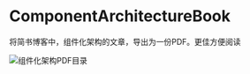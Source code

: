# ComponentArchitectureBook
将简书博客中，组件化架构的文章，导出为一份PDF。更佳方便阅读



![组件化架构PDF目录](https://github.com/DeveloperErenLiu/ComponentArchitectureBook/blob/master/QQ20171223-192032%402x.png)